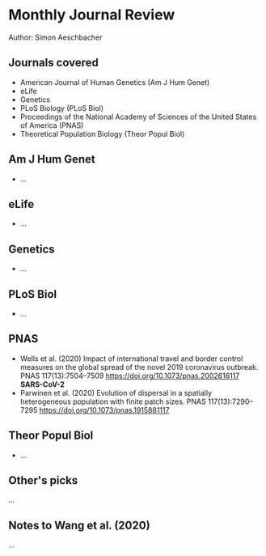 # Monthly Journal Review

Author: Simon Aeschbacher

## Journals covered
- American Journal of Human Genetics (Am J Hum Genet)
- eLife
- Genetics
- PLoS Biology (PLoS Biol)
- Proceedings of the National Academy of Sciences of the United States of America (PNAS)
- Theoretical Population Biology (Theor Popul Biol)

## Am J Hum Genet
- ...

## eLife
- ...

## Genetics
- ...

## PLoS Biol
- ...

## PNAS
- Wells et al. (2020) Impact of international travel and border control measures on the global spread of the novel 2019 coronavirus outbreak. PNAS 117(13):7504–7509 https://doi.org/10.1073/pnas.2002616117 **SARS-CoV-2**
- Parwinen et al. (2020) Evolution of dispersal in a spatially heterogeneous population with finite patch sizes. PNAS 117(13):7290–7295 https://doi.org/10.1073/pnas.1915881117

## Theor Popul Biol
- ...

## Other's picks
...

## Notes to Wang et al. (2020)

...